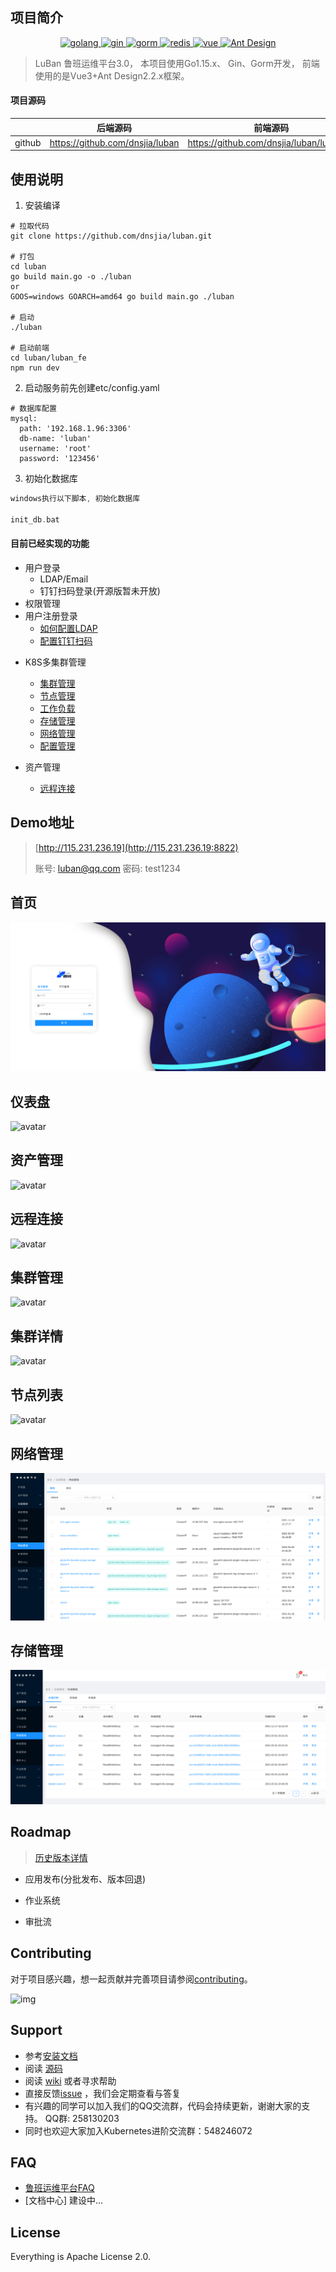 ## 项目简介

<p align="center">
  <a href="https://golang.google.cn/">
    <img src="https://img.shields.io/badge/Golang-1.17-green.svg" alt="golang">
  </a>
  <a href="https://gin-gonic.com/">
    <img src="https://img.shields.io/badge/Gin-1.7.4-red.svg" alt="gin">
  </a>
  <a href="https://gorm.io/">
    <img src="https://img.shields.io/badge/Gorm-1.21-orange.svg" alt="gorm">
  </a>
  <a href="https://redis.io/">
    <img src="https://img.shields.io/badge/redis-3.2.100-brightgreen.svg" alt="redis">
  </a>
  <a href="https://vuejs.org/">
    <img src="https://img.shields.io/badge/Vue-3.0.0-orange.svg" alt="vue">
  </a>
  <a href="https://antdv.com/docs/vue/introduce-cn/">
    <img src="https://img.shields.io/badge/Ant%20Design-2.2.x-blue.svg" alt="Ant Design">
  </a>
</p>

> LuBan 鲁班运维平台3.0， 本项目使用Go1.15.x、 Gin、Gorm开发， 前端使用的是Vue3+Ant Design2.2.x框架。


#### 项目源码
|     |   后端源码  |   前端源码  |
|---  |--- | --- |
|  github   |  https://github.com/dnsjia/luban   |  https://github.com/dnsjia/luban/luban_fe   |


## 使用说明
1. 安装编译
```shell script
# 拉取代码
git clone https://github.com/dnsjia/luban.git

# 打包
cd luban
go build main.go -o ./luban
or
GOOS=windows GOARCH=amd64 go build main.go ./luban

# 启动
./luban

# 启动前端
cd luban/luban_fe
npm run dev
```

2. 启动服务前先创建etc/config.yaml
```shell script
# 数据库配置
mysql:
  path: '192.168.1.96:3306'
  db-name: 'luban'
  username: 'root'
  password: '123456'
```

3. 初始化数据库
```go
windows执行以下脚本, 初始化数据库

init_db.bat
```

#### 目前已经实现的功能
* 用户登录
  * LDAP/Email
  * 钉钉扫码登录(开源版暂未开放)
* 权限管理
* 用户注册登录
  * [如何配置LDAP](.)
  * [配置钉钉扫码](.)
- K8S多集群管理
  * [集群管理](.)
  * [节点管理](.)
  * [工作负载](.)
  * [存储管理](.)
  * [网络管理](.)
  * [配置管理](.)

- 资产管理
  * [远程连接](.)


## Demo地址

> [http://115.231.236.19](http://115.231.236.19:8822)
> 
> 账号: luban@qq.com  密码: test1234

## 首页
![avatar](./docs/img/login.png)

## 仪表盘
![avatar](./docs/img/仪表盘.jpg)

## 资产管理
![avatar](./docs/img/资产管理.jpg)

## 远程连接
![avatar](./docs/img/远程登录.png)

## 集群管理
![avatar](./docs/img/集群管理.jpg)

## 集群详情
![avatar](./docs/img/集群详情.png)

## 节点列表
![avatar](./docs/img/节点.jpg)

## 网络管理
![avatar](./docs/img/network.png)

## 存储管理
![avatar](./docs/img/storage.png)

## Roadmap

> [历史版本详情](./docs/version/README.md)
> 

- 应用发布(分批发布、版本回退)

- 作业系统
- 审批流


## Contributing

对于项目感兴趣，想一起贡献并完善项目请参阅[contributing](./CONTRIBUTING.md)。

![img](https://www.ziji.work/gzh.jpg)

## Support

* 参考[安装文档](docs/install/deploy-guide.md)
* 阅读 [源码](https://github.com/dnsjia/luban)
* 阅读 [wiki](https://github.com/dnsjia/luban/wiki) 或者寻求帮助
* 直接反馈[issue](https://github.com/dnsjia/luban/issues) ，我们会定期查看与答复
* 有兴趣的同学可以加入我们的QQ交流群，代码会持续更新，谢谢大家的支持。 QQ群: 258130203
* 同时也欢迎大家加入Kubernetes进阶交流群：548246072

## FAQ

* [鲁班运维平台FAQ](https://github.com/dnsjia/luban/wiki)
* [文档中心] 建设中...



## License
Everything is Apache License 2.0.

